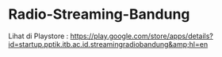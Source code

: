 # Radio-Streaming-Bandung
Lihat di Playstore : https://play.google.com/store/apps/details?id=startup.pptik.itb.ac.id.streamingradiobandung&amp;hl=en
